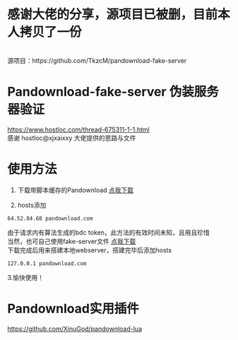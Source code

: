# 感谢大佬的分享，源项目已被删，目前本人拷贝了一份
<br>
源项目：https://github.com/TkzcM/pandownload-fake-server

# Pandownload-fake-server 伪装服务器验证
https://www.hostloc.com/thread-675311-1-1.html
<br>
感谢 hostloc@xjxaixxy 大佬提供的思路与文件

# 使用方法
1. 下载带脚本缓存的Pandownload
[点我下载](https://github.com/XinuGod/pandownload-fake-server/blob/master/PanDownload_add_temp.zip?raw=true)

2. hosts添加

```
64.52.84.68 pandownload.com
```

由于请求内有算法生成的bdc token，此方法的有效时间未知，且用且珍惜
<br>
当然，也可自己使用fake-server文件
[点我下载](https://raw.githubusercontent.com/XinuGod/pandownload-fake-server/master/pandownload-fake-server.zip)
<br>
下载完成后用来搭建本地webserver，搭建完毕后添加hosts

```
127.0.0.1 pandownload.com
```

3.愉快使用！

# Pandownload实用插件
https://github.com/XinuGod/pandownload-lua
